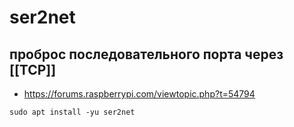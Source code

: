 # ser2net
## проброс последовательного порта через [[TCP]]

- https://forums.raspberrypi.com/viewtopic.php?t=54794

```
sudo apt install -yu ser2net
```


